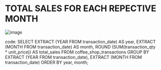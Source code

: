 # TOTAL SALES FOR EACH REPECTIVE MONTH
![image](https://github.com/user-attachments/assets/920232f5-bce4-495f-b3ba-5a981ce836a9)

code:
SELECT
	EXTRACT (YEAR FROM transaction_date) AS year,
 EXTRACT (MONTH FROM transaction_date) AS month,
 ROUND (SUM(transaction_qty * unit_price)) AS total_sales
 FROM coffee_shop_transactions
 GROUP BY
 EXTRACT (YEAR FROM transaction_date),
 EXTRACT (MONTH FROM transaction_date)
 ORDER BY year, month;
 
